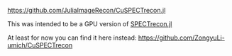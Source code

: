 
https://github.com/JuliaImageRecon/CuSPECTrecon.jl

This was intended to be a
GPU version of
[SPECTrecon.jl](https://github.com/JeffFessler/SPECTrecon.jl)

At least for now you can find it here instead:
https://github.com/ZongyuLi-umich/CuSPECTrecon
